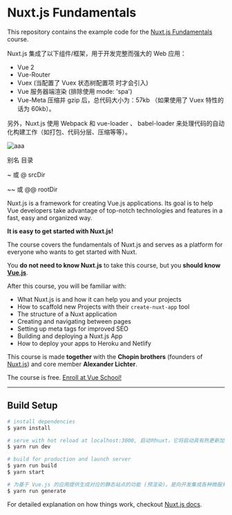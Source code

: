 # Nuxt.js Fundamentals

This repository contains the example code for the [Nuxt.js Fundamentals](https://vueschool.io/courses/nuxtjs-fundamentals) course.

Nuxt.js 集成了以下组件/框架，用于开发完整而强大的 Web 应用：

- Vue 2
- Vue-Router
- Vuex (当配置了 Vuex 状态树配置项 时才会引入)
- Vue 服务器端渲染 (排除使用 mode: 'spa')
- Vue-Meta
压缩并 gzip 后，总代码大小为：57kb （如果使用了 Vuex 特性的话为 60kb）。

另外，Nuxt.js 使用 Webpack 和 vue-loader 、 babel-loader 来处理代码的自动化构建工作（如打包、代码分层、压缩等等）。

![aaa](https://zh.nuxtjs.org/nuxt-schema.svg)



别名	   目录

~ 或 @	srcDir

~~ 或 @@	rootDir



Nuxt.js is a framework for creating Vue.js applications. Its goal is to help Vue developers take advantage of top-notch technologies and features in a fast, easy and organized way. 

**It is easy to get started with Nuxt.js!**

The course covers the fundamentals of Nuxt.js and serves as a platform for everyone who wants to get started with Nuxt.

You **do not need to know Nuxt.js** to take this course, but you **should know [Vue.js](https://vueschool.io/courses)**.

After this course, you will be familiar with:
- What Nuxt.js is and how it can help you and your projects
- How to scaffold new Projects with their `create-nuxt-app` tool
- The structure of a Nuxt application
- Creating and navigating between pages
- Setting up meta tags for improved SEO
- Building and deploying a Nuxt.js App
- How to deploy your apps to Heroku and Netlify

This course is made **together** with the **Chopin brothers** (founders of [Nuxt.js](https://nuxtjs.org/)) and core member **Alexander Lichter**.

The course is free. [Enroll at Vue School!](https://vueschool.io/courses/nuxtjs-fundamentals)


---

## Build Setup

``` bash
# install dependencies
$ yarn install

# serve with hot reload at localhost:3000, 启动时nuxt，它将启动具有热更新加载的开发服务器，并且Vue 服务器端渲染配置为自动为服务器呈现应用程序。
$ yarn run dev

# build for production and launch server
$ yarn run build
$ yarn start

# 为基于 Vue.js 的应用提供生成对应的静态站点的功能 (预渲染)。是向开发集成各种微服务（Microservices）的 Web 应用迈开的新一步
$ yarn run generate
```

For detailed explanation on how things work, checkout [Nuxt.js docs](https://nuxtjs.org).
